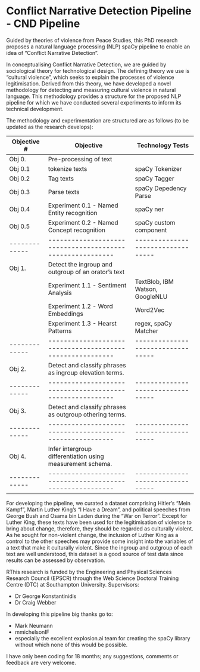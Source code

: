 # Conflict Narrative Detection Pipeline - CND Pipeline

Guided by theories of violence from Peace Studies, this PhD research proposes a natural language processing (NLP) spaCy pipeline to enable an idea of “Conflict Narrative Detection”.

In conceptualising Conflict Narrative Detection, we are guided by sociological theory for technological design. The defining theory we use is “cultural violence”, which seeks to explain the processes of violence legitimisation. Derived from this theory, we have developed a novel methodology for detecting and measuring cultural violence in natural language. This methodology provides a structure for the proposed NLP pipeline for which we have conducted several experiments to inform its technical development.

The methodology and experimentation are structured are as follows (to be updated as the research develops):

| Objective #   | Objective                                                 | Technology Tests                  |
| ------------- | --------------------------------------------------------- | --------------------------------- |
| Obj 0.        | Pre-processing of text                                    |                                   |
| Obj 0.1       | tokenize texts                                            | spaCy Tokenizer                   |
| Obj 0.2       | Tag texts                                                 | spaCy Tagger                      |
| Obj 0.3       | Parse texts                                               | spaCy Depedency Parse             |
| Obj 0.4       | Experiment 0.1 - Named Entity recognition                 | spaCy ner                         |
| Obj 0.5       | Experiment 0.2 - Named Concept recognition                | spaCy custom component            |
| ------------- | --------------------------------------------------------- | --------------------------------- |
| Obj 1.        | Detect the ingroup and outgroup of an orator’s text       |                                   |
|               | Experiment 1.1 - Sentiment Analysis                       | TextBlob, IBM Watson, GoogleNLU   |
|               | Experiment 1.2 - Word Embeddings                          | Word2Vec                          |
|               | Experiment 1.3 - Hearst Patterns                          | regex, spaCy Matcher              |
| ------------- | --------------------------------------------------------- | --------------------------------- |
| Obj 2.        | Detect and classify phrases as ingroup elevation terms.   |                                   |
| ------------- | --------------------------------------------------------- | --------------------------------- |
| Obj 3.        | Detect and classify phrases as outgroup othering terms.   |                                   |
| ------------- | --------------------------------------------------------- | --------------------------------- |
| Obj 4.        | Infer intergroup differentiation using measurement schema.|                                   |
| ------------- | --------------------------------------------------------- | --------------------------------- |

For developing the pipeline, we curated a dataset comprising Hitler’s “Mein Kampf”, Martin Luther King’s “I Have a Dream”, and political speeches from George Bush and Osama bin Laden during the “War on Terror”. Except for Luther King, these texts have been used for the legitimisation of violence to bring about change, therefore, they should be regarded as culturally violent. As he sought for non-violent change, the inclusion of Luther King as a control to the other speeches may provide some insight into the variables of a text that make it culturally violent. Since the ingroup and outgroup of each text are well understood, this dataset is a good source of test data since results can be assessed by observation.

RThis research is funded by the Engineering and Physical Sciences Research Council (EPSCR) through the Web Science Doctoral Training Centre (DTC) at Southampton University. Supervisors:
- Dr George Konstantinidis
- Dr Craig Webber

In developing this pipeline big thanks go to:
- Mark Neumann
- mmichelsonIF
- especially the excellent explosion.ai team for creating the spaCy library without which none of this would be possible.

I have only been coding for 18 months; any suggestions, comments or feedback are very welcome.